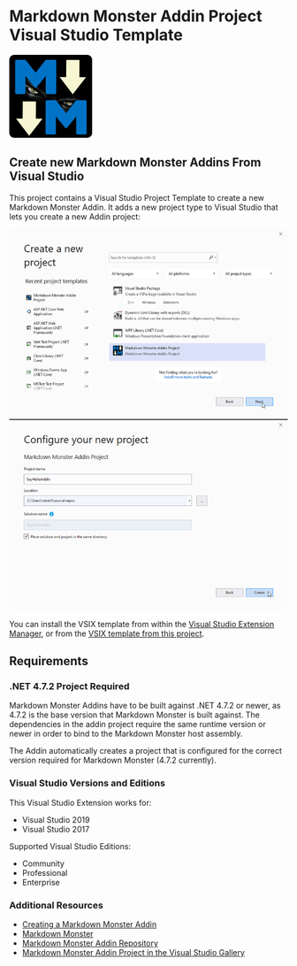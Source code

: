 # Markdown Monster Addin Project Visual Studio Template

<img src="MarkdownMonster_Icon_256.png" width="150"/>

## Create new Markdown Monster Addins From Visual Studio
This project contains a Visual Studio Project Template to create a new Markdown Monster Addin. It adds a new project type to Visual Studio that lets you create a new Addin project:

![](NewVSProjectScreenShot.png)

You can install the VSIX template from within the [Visual Studio Extension Manager](https://marketplace.visualstudio.com/vsgallery/231f13cc-2348-432c-a69f-82e7b725587e), or from the [VSIX template from this project](https://github.com/RickStrahl/MarkdownMonsterAddinProjectTemplate/raw/master/MarkdownMonsterAddinProjectVsix/bin/Release/MarkdownMonsterAddinProjectTemplate.vsix).

## Requirements

### .NET 4.7.2 Project Required
Markdown Monster Addins have to be built against .NET 4.7.2 or newer, as 4.7.2 is the base version that Markdown Monster is built against. The dependencies in the addin project require the same runtime version or newer in order to bind to the Markdown Monster host assembly.

The Addin automatically creates a project that is configured for the correct version required for Markdown Monster (4.7.2 currently).

### Visual Studio Versions and Editions
This Visual Studio Extension works for:

* Visual Studio 2019 
* Visual Studio 2017 

Supported Visual Studio Editions:

* Community
* Professional
* Enterprise

### Additional Resources
* [Creating a Markdown Monster Addin](http://markdownmonster.west-wind.com/docs/_4ne0s0qoi.htm)
* [Markdown Monster](https://github.com/rickstrahl/MarkdownMonster)
* [Markdown Monster Addin Repository](https://github.com/RickStrahl/MarkdownMonsterAddinsRegistry)
* [Markdown Monster Addin Project in the Visual Studio Gallery](https://marketplace.visualstudio.com/vsgallery/231f13cc-2348-432c-a69f-82e7b725587e)

